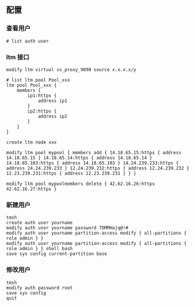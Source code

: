 ## 配置

### 查看用户

 `# list auth user`

### ltm 接口

`modify ltm virtual vs_proxy_9090 source x.x.x.x/y`

```
# list ltm pool Pool_xxx 
ltm pool Pool_xxx {
    members {
        ip1:https {
            address ip1
        }
        ip2:https {
            address ip2
        }
    }
}
```

`create ltm node xxx`

```
modify ltm pool mypool { members add { 14.18.65.15:https { address 14.18.65.15 } 14.18.65.14:https { address 14.18.65.14 } 14.18.65.103:https { address 14.18.65.103 } 14.24.239.233:https { address 24.24.239.233 } 12.24.239.232:https { address 12.24.239.232 } 12.23.239.231:https { address 12.23.239.231 } } }
```

`modify ltm pool mypoolmembers delete { 42.62.16.26:https 42.62.16.27:https }`

### 新建用户

```
tmsh
create auth user yourname
modify auth user yourname password 7DMMHajq@!#
modify auth user yourname partition-access modify { all-partitions { role admin } }
modify auth user yourname partition-access modify { all-partitions { role admin } } shell bash
save sys config current-partition base
```

### 修改用户

```
tmsh
modify auth password root
save sys config
quit
```

